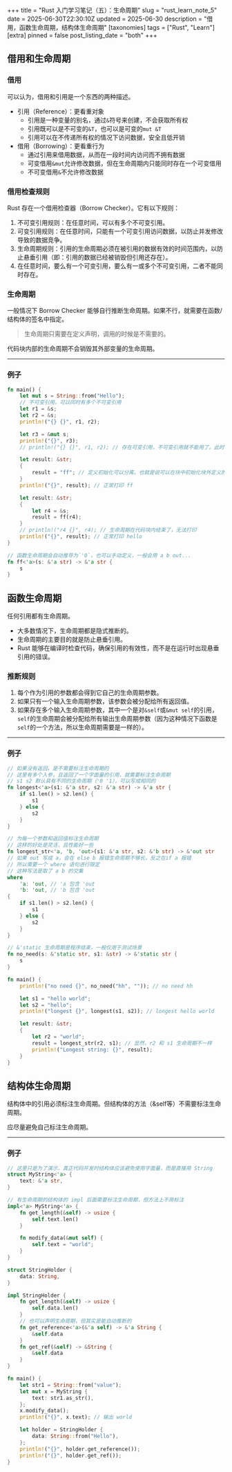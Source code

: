 +++
title = "Rust 入门学习笔记（五）：生命周期"
slug = "rust_learn_note_5"
date = 2025-06-30T22:30:10Z
updated = 2025-06-30
description = "借用，函数生命周期，结构体生命周期"
[taxonomies]
tags = ["Rust", "Learn"]
[extra]
pinned = false
post_listing_date = "both"
+++

## 借用和生命周期

### 借用
可以认为，借用和引用是一个东西的两种描述。
- 引用（Reference）：更看重对象
  - 引用是一种变量的别名，通过`&`符号来创建，不会获取所有权
  - 引用既可以是不可变的`&T`，也可以是可变的`mut &T`
  - 引用可以在不传递所有权的情况下访问数据，安全且低开销
- 借用（Borrowing）：更看重行为
  - 通过引用来借用数据，从而在一段时间内访问而不拥有数据
  - 可变借用`&mut`允许修改数据，但在生命周期内只能同时存在一个可变借用
  - 不可变借用`&`不允许修改数据

### 借用检查规则
Rust 存在一个借用检查器（Borrow Checker）。它有以下规则：
1. 不可变引用规则：在任意时间，可以有多个不可变引用。
2. 可变引用规则：在任意时间，只能有一个可变引用访问数据，以防止并发修改导致的数据竞争。
3. 生命周期规则：引用的生命周期必须在被引用的数据有效的时间范围内，以防止悬垂引用（即：引用的数据已经被销毁但引用还存在）。
4. 在任意时间，要么有一个可变引用，要么有一或多个不可变引用，二者不能同时存在。

### 生命周期
一般情况下 Borrow Checker 能够自行推断生命周期。如果不行，就需要在函数/结构体的签名中指定。

> 生命周期只需要在定义声明，调用的时候是不需要的。

代码块内部的生命周期不会销毁其外部变量的生命周期。

***
### 例子
```rust
fn main() {
    let mut s = String::from("Hello");
    // 不可变引用，可以同时有多个不可变引用
    let r1 = &s;
    let r2 = &s;
    println!("{} {}", r1, r2);

    let r3 = &mut s;
    println!("{}", r3);
    // println!("{} {}", r1, r2); // 存在可变引用，不可变引用就不能用了。此时会在定义可变引用的时候报错 cannot borrow `data` as mutable because it is also borrowed as immutable

    let result: &str;
    {
        result = "ff"; // 定义初始化可以分离。也就是说可以在块中初始化块外定义的变量，此时外面能正常打印 ff
    }
    println!("{}", result); // 正常打印 ff

    let result: &str;
    {
        let r4 = &s;
        result = ff(r4);
    }
    // println!("r4 {}", r4); // 生命周期在代码块内结束了，无法打印
    println!("{}", result); // 正常打印 hello
}

// 函数生命周期会自动推导为`'0`，也可以手动定义，一般会用 a b out...
fn ff<'a>(s: &'a str) -> &'a str {
    s
}
```

## 函数生命周期
任何引用都有生命周期。
- 大多数情况下，生命周期都是隐式推断的。
- 生命周期的主要目的就是防止悬垂引用。
- Rust 能够在编译时检查代码，确保引用的有效性，而不是在运行时出现悬垂引用的错误。

### 推断规则
1. 每个作为引用的参数都会得到它自己的生命周期参数。
2. 如果只有一个输入生命周期参数，该参数会被分配给所有返回值。
3. 如果存在多个输入生命周期参数，其中一个是对`&self`或`&mut self`的引用，`self`的生命周期会被分配给所有输出生命周期参数（因为这种情况下函数是`self`的一个方法，所以生命周期需要是一样的）。

***
### 例子
```rust
// 如果没有返回，是不需要标注生命周期的
// 这里有多个入参，且返回了一个字面量的引用，就需要标注生命周期
// s1 s2 默认具有不同的生命周期（'0 '1），可以写成相同的
fn longest<'a>(s1: &'a str, s2: &'a str) -> &'a str {
    if s1.len() > s2.len() {
        s1
    } else {
        s2
    }
}

// 为每一个参数和返回值标注生命周期
// 这样的好处是灵活，且性能好一些
fn longest_str<'a, 'b, 'out>(s1: &'a str, s2: &'b str) -> &'out str
// 如果 out 写成 a，会在 else b 报错生命周期不够长，反之在if a 报错
// 所以需要一个 where 语句进行限定
// 这种写法是取了 a b 的交集
where
    'a: 'out, // 'a 包含 'out
    'b: 'out, // 'b 包含 'out
{
    if s1.len() > s2.len() {
        s1
    } else {
        s2
    }
}

// &'static 生命周期是程序结束，一般仅用于测试场景
fn no_need(s: &'static str, s1: &str) -> &'static str {
    s
}

fn main() {
    println!("no need {}", no_need("hh", "")); // no need hh

    let s1 = "hello world";
    let s2 = "hello";
    println!("longest {}", longest(s1, s2)); // longest hello world

    let result: &str;
    {
        let r2 = "world";
        result = longest_str(r2, s1); // 显然，r2 和 s1 生命周期不一样
        println!("Longest string: {}", result);
    }
}
```

## 结构体生命周期
结构体中的引用必须标注生命周期。但结构体的方法（&self等）不需要标注生命周期。

应尽量避免自己标注生命周期。

***
### 例子
```rust
// 这里只是为了演示，真正代码开发时结构体应该避免使用字面量，而是直接用 String
struct MyString<'a> {
    text: &'a str,
}

// 有生命周期的结构体的 impl 后面需要标注生命周期，但方法上不用标注
impl<'a> MyString<'a> {
    fn get_length(&self) -> usize {
        self.text.len()
    }

    fn modify_data(&mut self) {
        self.text = "world";
    }
}

struct StringHolder {
    data: String,
}

impl StringHolder {
    fn get_length(&self) -> usize {
        self.data.len()
    }
    // 也可以声明生命周期，但其实是能自动推断的
    fn get_reference<'a>(&'a self) -> &'a String {
        &self.data
    }
    fn get_ref(&self) -> &String {
        &self.data
    }
}

fn main() {
    let str1 = String::from("value");
    let mut x = MyString {
        text: str1.as_str(),
    };
    x.modify_data();
    println!("{}", x.text); // 输出 world

    let holder = StringHolder {
        data: String::from("Hello"),
    };
    println!("{}", holder.get_reference());
    println!("{}", holder.get_ref());
}
```
